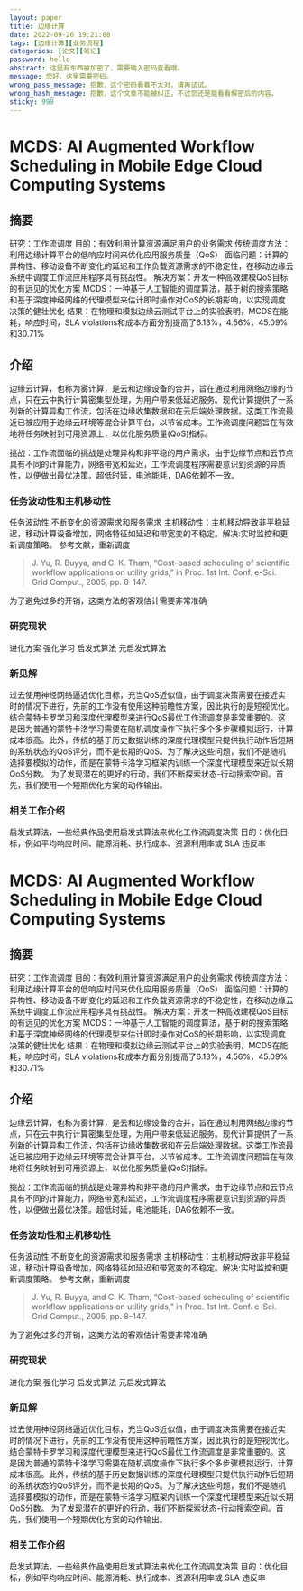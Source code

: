 ```yaml
---
layout: paper
title: 边缘计算
date: 2022-09-26 19:21:08
tags: [边缘计算][业务流程]
categories: [论文][笔记]
password: hello
abstract: 这里有东西被加密了，需要输入密码查看哦。
message: 您好，这里需要密码。
wrong_pass_message: 抱歉，这个密码看着不太对，请再试试。
wrong_hash_message: 抱歉，这个文章不能被纠正，不过您还是能看看解密后的内容。
sticky: 999
---
```

# MCDS: AI Augmented Workflow Scheduling in Mobile Edge Cloud Computing Systems

## 摘要

研究：工作流调度	目的：有效利用计算资源满足用户的业务需求
传统调度方法：利用边缘计算平台的低响应时间来优化应用服务质量（QoS）
面临问题：计算的异构性、移动设备不断变化的延迟和工作负载资源需求的不稳定性，在移动边缘云系统中调度工作流应用程序具有挑战性。
解决方案：开发一种高效建模QoS目标的有远见的优化方案
MCDS：一种基于人工智能的调度算法，基于树的搜索策略和基于深度神经网络的代理模型来估计即时操作对QoS的长期影响，以实现调度决策的健壮优化
结果：在物理和模拟边缘云测试平台上的实验表明，MCDS在能耗，响应时间，SLA violations和成本方面分别提高了6.13%，4.56%，45.09%和30.71%

## 介绍

边缘云计算，也称为雾计算，是云和边缘设备的合并，旨在通过利用网络边缘的节点，只在云中执行计算密集型处理，为用户带来低延迟服务。现代计算提供了一系列新的计算异构工作流，包括在边缘收集数据和在云后端处理数据。这类工作流最近已被应用于边缘云环境等混合计算平台，以节省成本。工作流调度问题旨在有效地将任务映射到可用资源上，以优化服务质量(QoS)指标。

挑战：工作流面临的挑战是处理异构和非平稳的用户需求，由于边缘节点和云节点具有不同的计算能力，网络带宽和延迟，工作流调度程序需要意识到资源的异质性，以便做出最优决策。超低时延，电池能耗，DAG依赖不一致。

### 任务波动性和主机移动性

任务波动性:不断变化的资源需求和服务需求
主机移动性：主机移动导致非平稳延迟，移动计算设备增加，网络特征如延迟和带宽变的不稳定。解决:实时监控和更新调度策略。
参考文献，重新调度

> J. Yu, R. Buyya, and C. K. Tham, “Cost-based scheduling of scientific workflow applications on utility grids,” in Proc. 1st Int. Conf.
> e-Sci. Grid Comput., 2005, pp. 8–147.

为了避免过多的开销，这类方法的客观估计需要非常准确

### 研究现状

进化方案
强化学习
启发式算法
元启发式算法

### 新见解

过去使用神经网络逼近优化目标，充当QoS近似值，由于调度决策需要在接近实时的情况下进行，先前的工作没有使用这种前瞻性方案，因此执行的是短视优化。
结合蒙特卡罗学习和深度代理模型来进行QoS最优工作流调度是非常重要的。这是因为普通的蒙特卡洛学习需要在随机调度操作下执行多个多步骤模拟运行，计算成本很高。此外，传统的基于历史数据训练的深度代理模型只提供执行动作后短期的系统状态的QoS评分，而不是长期的QoS。为了解决这些问题，我们不是随机选择要模拟的动作，而是在蒙特卡洛学习框架内训练一个深度代理模型来近似长期QoS分数。
为了发现潜在的更好的行动，我们不断探索状态-行动搜索空间。首先，我们使用一个短期优化方案的动作输出。

### 相关工作介绍

启发式算法，一些经典作品使用启发式算法来优化工作流调度决策
目的：优化目标，例如平均响应时间、能源消耗、执行成本、资源利用率或 SLA 违反率

# MCDS: AI Augmented Workflow Scheduling in Mobile Edge Cloud Computing Systems

## 摘要

研究：工作流调度	目的：有效利用计算资源满足用户的业务需求
传统调度方法：利用边缘计算平台的低响应时间来优化应用服务质量（QoS）
面临问题：计算的异构性、移动设备不断变化的延迟和工作负载资源需求的不稳定性，在移动边缘云系统中调度工作流应用程序具有挑战性。
解决方案：开发一种高效建模QoS目标的有远见的优化方案
MCDS：一种基于人工智能的调度算法，基于树的搜索策略和基于深度神经网络的代理模型来估计即时操作对QoS的长期影响，以实现调度决策的健壮优化
结果：在物理和模拟边缘云测试平台上的实验表明，MCDS在能耗，响应时间，SLA violations和成本方面分别提高了6.13%，4.56%，45.09%和30.71%

## 介绍

边缘云计算，也称为雾计算，是云和边缘设备的合并，旨在通过利用网络边缘的节点，只在云中执行计算密集型处理，为用户带来低延迟服务。现代计算提供了一系列新的计算异构工作流，包括在边缘收集数据和在云后端处理数据。这类工作流最近已被应用于边缘云环境等混合计算平台，以节省成本。工作流调度问题旨在有效地将任务映射到可用资源上，以优化服务质量(QoS)指标。

挑战：工作流面临的挑战是处理异构和非平稳的用户需求，由于边缘节点和云节点具有不同的计算能力，网络带宽和延迟，工作流调度程序需要意识到资源的异质性，以便做出最优决策。超低时延，电池能耗，DAG依赖不一致。

### 任务波动性和主机移动性

任务波动性:不断变化的资源需求和服务需求
主机移动性：主机移动导致非平稳延迟，移动计算设备增加，网络特征如延迟和带宽变的不稳定。解决:实时监控和更新调度策略。
参考文献，重新调度

> J. Yu, R. Buyya, and C. K. Tham, “Cost-based scheduling of scientific workflow applications on utility grids,” in Proc. 1st Int. Conf.
> e-Sci. Grid Comput., 2005, pp. 8–147.

为了避免过多的开销，这类方法的客观估计需要非常准确

### 研究现状

进化方案
强化学习
启发式算法
元启发式算法

### 新见解

过去使用神经网络逼近优化目标，充当QoS近似值，由于调度决策需要在接近实时的情况下进行，先前的工作没有使用这种前瞻性方案，因此执行的是短视优化。
结合蒙特卡罗学习和深度代理模型来进行QoS最优工作流调度是非常重要的。这是因为普通的蒙特卡洛学习需要在随机调度操作下执行多个多步骤模拟运行，计算成本很高。此外，传统的基于历史数据训练的深度代理模型只提供执行动作后短期的系统状态的QoS评分，而不是长期的QoS。为了解决这些问题，我们不是随机选择要模拟的动作，而是在蒙特卡洛学习框架内训练一个深度代理模型来近似长期QoS分数。
为了发现潜在的更好的行动，我们不断探索状态-行动搜索空间。首先，我们使用一个短期优化方案的动作输出。

### 相关工作介绍

启发式算法，一些经典作品使用启发式算法来优化工作流调度决策
目的：优化目标，例如平均响应时间、能源消耗、执行成本、资源利用率或 SLA 违反率

